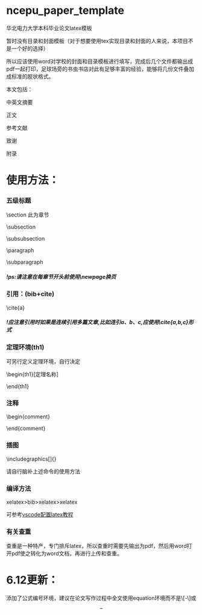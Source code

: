 # ncepu_paper_template
华北电力大学本科毕业论文latex模板







暂时没有目录和封面模板（对于想要使用tex实现目录和封面的人来说，本项目不是一个好的选择）

所以应该使用word对学校的封面和目录模板进行填写，完成后几个文件都输出成pdf一起打印，足球场旁的书虫书店对此有足够丰富的经验，能够将几份文件叠加成标准的胶状格式。

本文包括：

中英文摘要

正文

参考文献

致谢

附录





# 使用方法：

### 五级标题

\section                     此为章节

\subsection

\subsubsection

\paragraph

\subparagraph

##### !ps:请注意在每章节开头前使用\newpage换页



### 引用：(bib+cite)

\cite{a}

##### !应注意引用时如果是连续引用多篇文章,比如连引a、b、c,应使用\cite{a,b,c}形式



### 定理环境(th1)

可另行定义定理环境，自行决定

\begin{th1}[定理名称]

\end{th1}



### 注释

\begin{comment}

\end{comment}

### 插图

\includegraphics[]{}

请自行脑补上述命令的使用方法



### 编译方法

xelatex>bib>xelatex>xelatex

可参考[vscode配置latex教程](https://lblk.github.io/2021/04/07/vs-latex-workshop/)











### 有关查重

查重是一种特产，专门排斥latex，所以查重时需要先输出为pdf，然后用word打开pdf使之转化为word文档，再进行上传和查重。









# 6.12更新：

添加了公式编号环境，建议在论文写作过程中全文使用equation环境而不是\\[-\\]或$$-$$

